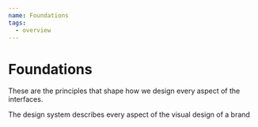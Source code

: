 ```yaml
---
name: Foundations
tags:
  - overview
---
```


# Foundations

These are the principles that shape how we design every aspect of the interfaces.

The design system describes every aspect of the visual design of a brand
